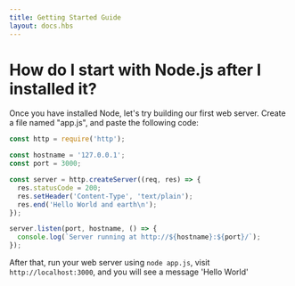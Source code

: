 ```yaml
---
title: Getting Started Guide
layout: docs.hbs
---
```


# How do I start with Node.js after I installed it?

Once you have installed Node, let's try building our first web server.
Create a file named "app.js", and paste the following code:

```javascript
const http = require('http');

const hostname = '127.0.0.1';
const port = 3000;

const server = http.createServer((req, res) => {
  res.statusCode = 200;
  res.setHeader('Content-Type', 'text/plain');
  res.end('Hello World and earth\n');
});

server.listen(port, hostname, () => {
  console.log(`Server running at http://${hostname}:${port}/`);
});
```

After that, run your web server using `node app.js`, visit `http://localhost:3000`, and you will see a message 'Hello World'
